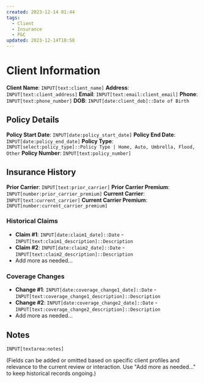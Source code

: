 ```yaml
---
created: 2023-12-14 01:44
tags:
  - Client
  - Insurance
  - P&C
updated: 2023-12-14T10:58
---
```


# Client Information

**Client Name**: `INPUT[text:client_name]`
**Address**: `INPUT[text:client_address]`
**Email**: `INPUT[text:email:client_email]`
**Phone**: `INPUT[text:phone_number]`
**DOB**: `INPUT[date:client_dob]::Date of Birth`

## Policy Details

**Policy Start Date**: `INPUT[date:policy_start_date]`
**Policy End Date**: `INPUT[date:policy_end_date]`
**Policy Type**: `INPUT[select:policy_type]::Policy Type | Home, Auto, Umbrella, Flood, Other`
**Policy Number**: `INPUT[text:policy_number]`

## Insurance History

**Prior Carrier**: `INPUT[text:prior_carrier]`
**Prior Carrier Premium**: `INPUT[number:prior_carrier_premium]`
**Current Carrier**: `INPUT[text:current_carrier]`
**Current Carrier Premium**: `INPUT[number:current_carrier_premium]`

### Historical Claims

- **Claim #1**: `INPUT[date:claim1_date]::Date` - `INPUT[text:claim1_description]::Description`
- **Claim #2**: `INPUT[date:claim2_date]::Date` - `INPUT[text:claim2_description]::Description`
- Add more as needed...

### Coverage Changes

- **Change #1**: `INPUT[date:coverage_change1_date]::Date` - `INPUT[text:coverage_change1_description]::Description`
- **Change #2**: `INPUT[date:coverage_change2_date]::Date` - `INPUT[text:coverage_change2_description]::Description`
- Add more as needed...

## Notes

`INPUT[textarea:notes]`

(Fields can be added or omitted based on specific client profiles and relevance to the current review or interaction. Use "Add more as needed..." to keep historical records ongoing.)